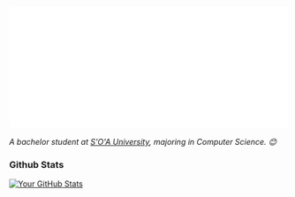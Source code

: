 <img src="https://github.com/datt03/MyInfo/blob/main/dynamic.svg"/>

<p><em>A bachelor student at <a href="https://www.soa.ac.in/">S'O'A University</a>, majoring in Computer Science. 😊</br>
</em></p>

### Github Stats

[![Your GitHub Stats](https://github-readme-stats.vercel.app/api?username=datt03&show_icons=true&title_color=fff&icon_color=79ff97&text_color=9f9f9f&bg_color=151515)](https://github.com/datt03)


